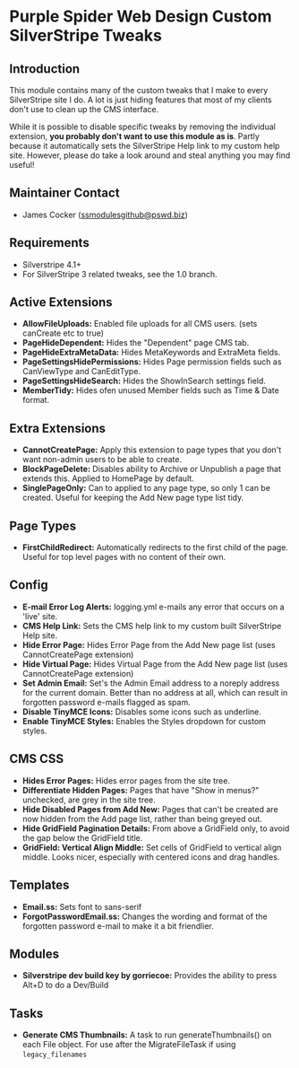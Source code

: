 # Purple Spider Web Design Custom SilverStripe Tweaks

## Introduction

This module contains many of the custom tweaks that I make to every SilverStripe site I do. A lot is just hiding features that most of my clients don't use to clean up the CMS interface.

While it is possible to disable specific tweaks by removing the individual extension, **you probably don't want to use this module as is**. Partly because it automatically sets the SilverStripe Help link to my custom help site. However, please do take a look around and steal anything you may find useful!

## Maintainer Contact ##
 * James Cocker (ssmodulesgithub@pswd.biz)
 
## Requirements
 * Silverstripe 4.1+
 * For SilverStripe 3 related tweaks, see the 1.0 branch.

## Active Extensions
* __AllowFileUploads:__ Enabled file uploads for all CMS users. (sets canCreate etc to true)
* __PageHideDependent:__ Hides the "Dependent" page CMS tab.
* __PageHideExtraMetaData:__ Hides MetaKeywords and ExtraMeta fields.
* __PageSettingsHidePermissions:__ Hides Page permission fields such as CanViewType and CanEditType.
* __PageSettingsHideSearch:__ Hides the ShowInSearch settings field.
* __MemberTidy:__ Hides ofen unused Member fields such as Time & Date format.

## Extra Extensions
* __CannotCreatePage:__ Apply this extension to page types that you don't want non-admin users to be able to create.
* __BlockPageDelete:__ Disables ability to Archive or Unpublish a page that extends this. Applied to HomePage by default.
* __SinglePageOnly:__ Can to applied to any page type, so only 1 can be created. Useful for keeping the Add New page type list tidy.


## Page Types
* __FirstChildRedirect:__ Automatically redirects to the first child of the page. Useful for top level pages with no content of their own.


## Config
* __E-mail Error Log Alerts:__ logging.yml e-mails any error that occurs on a 'live' site.
* __CMS Help Link:__ Sets the CMS help link to my custom built SilverStripe Help site.
* __Hide Error Page:__ Hides Error Page from the Add New page list (uses CannotCreatePage extension)
* __Hide Virtual Page:__ Hides Virtual Page from the Add New page list (uses CannotCreatePage extension)
* __Set Admin Email:__ Set's the Admin Email address to a noreply address for the current domain. Better than no address at all, which can result in forgotten password e-mails flagged as spam.
* __Disable TinyMCE Icons:__ Disables some icons such as underline.
* __Enable TinyMCE Styles:__ Enables the Styles dropdown for custom styles.


## CMS CSS
* __Hides Error Pages:__ Hides error pages from the site tree.
* __Differentiate Hidden Pages:__ Pages that have "Show in menus?" unchecked, are grey in the site tree.
* __Hide Disabled Pages from Add New:__ Pages that can't be created are now hidden from the Add page list, rather than being greyed out.
* __Hide GridField Pagination Details:__ From above a GridField only, to avoid the gap below the GridField title.
* __GridField: Vertical Align Middle:__ Set cells of GridField to vertical align middle. Looks nicer, especially with centered icons and drag handles.

## Templates
* __Email.ss:__ Sets font to sans-serif
* __ForgotPasswordEmail.ss:__ Changes the wording and format of the forgotten password e-mail to make it a bit friendlier. 

## Modules
* __Silverstripe dev build key by gorriecoe:__ Provides the ability to press Alt+D to do a Dev/Build

## Tasks
* __Generate CMS Thumbnails:__ A task to run generateThumbnails() on each File object. For use after the MigrateFileTask if using `legacy_filenames`